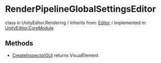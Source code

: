 # RenderPipelineGlobalSettingsEditor
class in UnityEditor.Rendering
 / Inherits from: <a href="https://docs.unity3d.com/6000.2/Documentation/ScriptReference/Editor.html">Editor</a> / Implemented in: <a href="https://docs.unity3d.com/6000.2/Documentation/ScriptReference/UnityEditor.CoreModule.html">UnityEditor.CoreModule</a>

## Methods
- <a href="https://docs.unity3d.com/6000.2/Documentation/ScriptReference/RenderPipelineGlobalSettingsEditor.CreateInspectorGUI.html">CreateInspectorGUI</a> returns VisualElement
